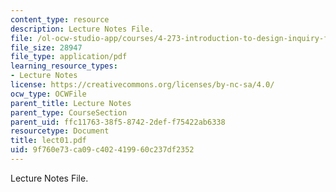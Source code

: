 ```yaml
---
content_type: resource
description: Lecture Notes File.
file: /ol-ocw-studio-app/courses/4-273-introduction-to-design-inquiry-fall-2004/9f760e73ca09c402419960c237df2352_lect01.pdf
file_size: 28947
file_type: application/pdf
learning_resource_types:
- Lecture Notes
license: https://creativecommons.org/licenses/by-nc-sa/4.0/
ocw_type: OCWFile
parent_title: Lecture Notes
parent_type: CourseSection
parent_uid: ffc11763-38f5-8742-2def-f75422ab6338
resourcetype: Document
title: lect01.pdf
uid: 9f760e73-ca09-c402-4199-60c237df2352
---
```

Lecture Notes File.